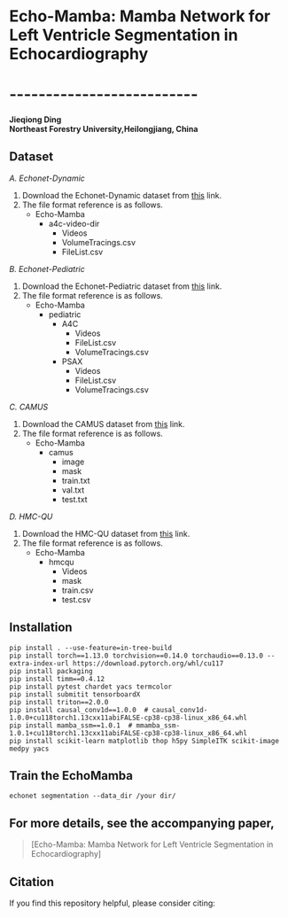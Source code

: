 <h1>Echo-Mamba: Mamba Network for Left Ventricle Segmentation in Echocardiography<h1>
--------------------------
<h4>Jieqiong Ding</br>
Northeast Forestry University,Heilongjiang, China<h4>



  
Dataset
-------

*A. Echonet-Dynamic* </br>
 1. Download the Echonet-Dynamic dataset from [this](https://echonet.github.io/dynamic/index.html) link. </br>
 2. The file format reference is as follows.
    - Echo-Mamba
      - a4c-video-dir
        - Videos      
        - VolumeTracings.csv
        - FileList.csv

*B. Echonet-Pediatric* </br>
 1. Download the Echonet-Pediatric dataset from [this](https://echonet.github.io/pediatric/index.html) link. </br>
 2. The file format reference is as follows.
    - Echo-Mamba
      - pediatric
        - A4C
          - Videos    
          - FileList.csv      
          - VolumeTracings.csv
        - PSAX
          - Videos 
          - FileList.csv   
          - VolumeTracings.csv
          
*C. CAMUS* </br>
 1. Download the CAMUS dataset from [this](https://www.creatis.insa-lyon.fr/Challenge/camus/databases.html) link. </br>
 2. The file format reference is as follows.
    - Echo-Mamba
      - camus
        - image
        - mask      
        - train.txt
        - val.txt
        - test.txt
        
*D. HMC-QU* </br>
 1. Download the HMC-QU dataset from [this](https://www.kaggle.com/datasets/aysendegerli/hmcqu-dataset/data) link. </br>
 2. The file format reference is as follows.
     - Echo-Mamba
       - hmcqu
         - Videos 
         - mask      
         - train.csv
         - test.csv


Installation
------------
```
pip install . --use-feature=in-tree-build
pip install torch==1.13.0 torchvision==0.14.0 torchaudio==0.13.0 --extra-index-url https://download.pytorch.org/whl/cu117
pip install packaging
pip install timm==0.4.12
pip install pytest chardet yacs termcolor
pip install submitit tensorboardX
pip install triton==2.0.0
pip install causal_conv1d==1.0.0  # causal_conv1d-1.0.0+cu118torch1.13cxx11abiFALSE-cp38-cp38-linux_x86_64.whl
pip install mamba_ssm==1.0.1  # mmamba_ssm-1.0.1+cu118torch1.13cxx11abiFALSE-cp38-cp38-linux_x86_64.whl
pip install scikit-learn matplotlib thop h5py SimpleITK scikit-image medpy yacs
```


Train the EchoMamba
-----

    echonet segmentation --data_dir /your dir/ 


For more details, see the accompanying paper,
-----
> [Echo-Mamba: Mamba Network for Left Ventricle Segmentation in Echocardiography]<br/>

## Citation
If you find this repository helpful, please consider citing: </br>
```


```

